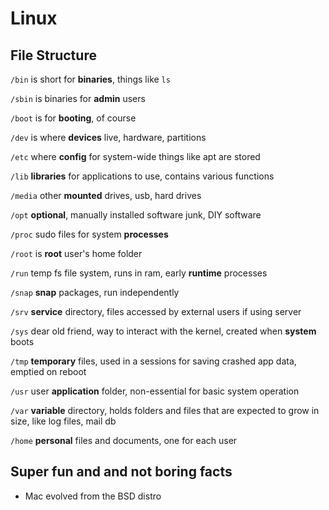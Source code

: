 # Linux

## File Structure

``` /bin ``` is short for **binaries**, things like ```ls```

``` /sbin ``` is binaries for **admin** users

``` /boot ``` is for **booting**, of course

``` /dev ``` is where **devices** live, hardware, partitions

``` /etc ``` where **config** for system-wide things like apt are stored

``` /lib ``` **libraries** for applications to use, contains various functions

``` /media ``` other **mounted** drives, usb, hard drives

``` /opt ``` **optional**, manually installed software junk, DIY software

``` /proc ``` sudo files for system **processes**

``` /root ``` is **root** user's home folder

``` /run ``` temp fs file system, runs in ram, early **runtime** processes

``` /snap ``` **snap** packages, run independently

``` /srv ``` **service** directory, files accessed by external users if using server

``` /sys ``` dear old friend, way to interact with the kernel, created when **system** boots

``` /tmp ``` **temporary** files, used in a sessions for saving crashed app data, emptied on reboot

``` /usr ``` user **application** folder, non-essential for basic system operation

``` /var ``` **variable** directory, holds folders and files that are expected to grow in size, like log files, mail db

``` /home ``` **personal** files and documents, one for each user

## Super fun and and not boring facts

* Mac evolved from the BSD distro
